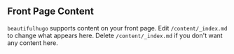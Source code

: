 ## Front Page Content
`beautifulhugo` supports content on your front page. Edit `/content/_index.md` to change what appears here. Delete `/content/_index.md` if you don't want any content here.